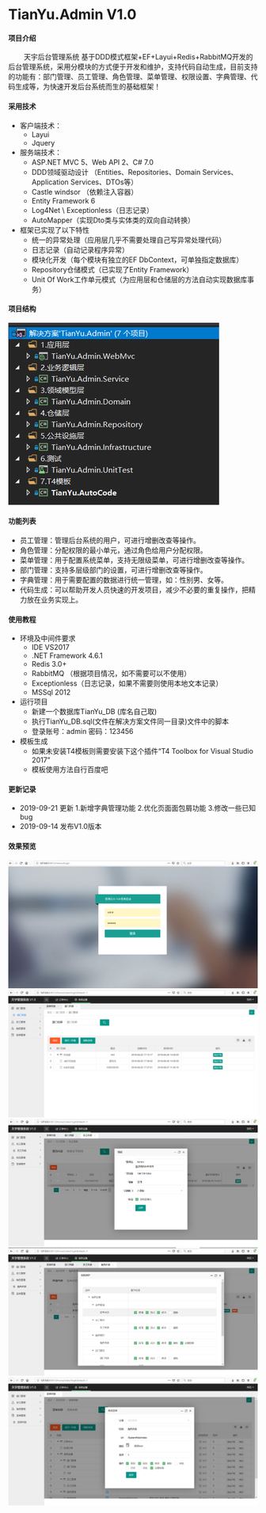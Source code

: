 # TianYu.Admin V1.0

#### 项目介绍
&nbsp;&nbsp;&nbsp;&nbsp;&nbsp;&nbsp;&nbsp;&nbsp;天宇后台管理系统 基于DDD模式框架+EF+Layui+Redis+RabbitMQ开发的后台管理系统，采用分模块的方式便于开发和维护，支持代码自动生成，目前支持的功能有：部门管理、员工管理、角色管理、菜单管理、权限设置、字典管理、代码生成等，为快速开发后台系统而生的基础框架！
    
#### 采用技术
* 客户端技术：
	* Layui
	* Jquery
* 服务端技术：
	* ASP.NET MVC 5、Web API 2、C# 7.0
	* DDD领域驱动设计 （Entities、Repositories、Domain Services、Application Services、DTOs等）
	* Castle windsor （依赖注入容器）
	* Entity Framework 6 
	* Log4Net \ Exceptionless（日志记录）
	* AutoMapper（实现Dto类与实体类的双向自动转换）
* 框架已实现了以下特性   
	* 统一的异常处理（应用层几乎不需要处理自己写异常处理代码） 
	* 日志记录（自动记录程序异常）
	* 模块化开发（每个模块有独立的EF DbContext，可单独指定数据库）
	* Repository仓储模式（已实现了Entity Framework）
	* Unit Of Work工作单元模式（为应用层和仓储层的方法自动实现数据库事务） 
    
#### 项目结构
![](file/QQ图片20190914161942.png "项目结构")

#### 功能列表
* 员工管理：管理后台系统的用户，可进行增删改查等操作。
* 角色管理：分配权限的最小单元，通过角色给用户分配权限。
* 菜单管理：用于配置系统菜单，支持无限级菜单，可进行增删改查等操作。
* 部门管理：支持多层级部门的设置，可进行增删改查等操作。
* 字典管理：用于需要配置的数据进行统一管理，如：性别男、女等。
* 代码生成：可以帮助开发人员快速的开发项目，减少不必要的重复操作，把精力放在业务实现上。 

#### 使用教程
* 环境及中间件要求
    * IDE VS2017
    * .NET Framework 4.6.1
    * Redis 3.0+
    * RabbitMQ （根据项目情况，如不需要可以不使用）
    * Exceptionless（日志记录，如果不需要则使用本地文本记录）
    * MSSql 2012
* 运行项目
    * 新建一个数据库TianYu_DB (库名自己取)
    * 执行TianYu_DB.sql(文件在解决方案文件同一目录)文件中的脚本
    * 登录账号：admin 密码：123456
* 模板生成
    * 如果未安装T4模板则需要安装下这个插件“T4 Toolbox for Visual Studio 2017”
    * 模板使用方法自行百度吧
    
#### 更新记录
* 2019-09-21 更新 
	1.新增字典管理功能
	2.优化页面面包屑功能
	3.修改一些已知bug
* 2019-09-14 发布V1.0版本

#### 效果预览
![](file/img1.png "效果预览图")
![](file/img2.png "效果预览图")
![](file/img3.png "效果预览图")
![](file/img4.png "效果预览图")
![](file/img5.png "效果预览图")
